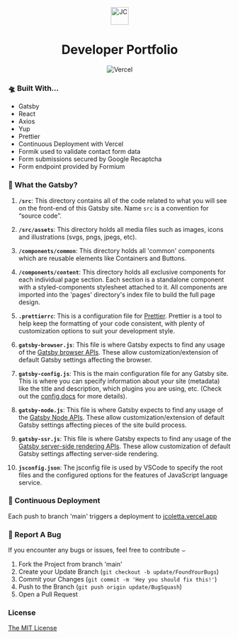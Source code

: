 <p align="center">
  <img alt="JC" src="src/assets/icons/favicon.ico" width="40" />
</p>

<h1 align="center">
  Developer Portfolio
</h1>

<div align="center">

 ![Vercel](https://img.shields.io/static/v1?label=Deployed%20with&message=Vercel&color=blueviolet)

</div>

### 🛸 Built With...

- Gatsby
- React
- Axios
- Yup
- Prettier
- Continuous Deployment with <a href="https://vercel.com/" rel="noopener noreferral" style="text-decoration: none;">Vercel</a>
- Formik used to validate contact form data
- Form submissions secured by Google Recaptcha
- Form endpoint provided by <a href="https://formium.io" rel="noopener noreferral" style="text-decoration: none;">Formium</a>

### 🧐 What the Gatsby?

1.  **`/src`**: This directory contains all of the code related to what you will see on the front-end of this Gatsby site. Name `src` is a convention for “source code”.

2. **`/src/assets`**: This directory holds all media files such as images, icons and illustrations (svgs, pngs, jpegs, etc).

3. **`/components/common`**: This directory holds all 'common' components which are reusable elements like Containers and Buttons.

4. **`/components/content`**: This directory holds all exclusive components for each individual page section. Each section is a standalone component with a styled-components stylesheet attached to it. All components are imported into the 'pages' directory's index file to build the full page design.

5.  **`.prettierrc`**: This is a configuration file for [Prettier](https://prettier.io/). Prettier is a tool to help keep the formatting of your code consistent, with plenty of customization options to suit your development style.

6.  **`gatsby-browser.js`**: This file is where Gatsby expects to find any usage of the [Gatsby browser APIs](https://www.gatsbyjs.com/docs/reference/config-files/gatsby-browser/). These allow customization/extension of default Gatsby settings affecting the browser.

7.  **`gatsby-config.js`**: This is the main configuration file for any Gatsby site. This is where you can specify information about your site (metadata) like the title and description, which plugins you are using, etc. (Check out the [config docs](https://www.gatsbyjs.com/docs/reference/config-files/gatsby-config/) for more details).

8.  **`gatsby-node.js`**: This file is where Gatsby expects to find any usage of the [Gatsby Node APIs](https://www.gatsbyjs.com/docs/reference/config-files/gatsby-node/). These allow customization/extension of default Gatsby settings affecting pieces of the site build process.

9.  **`gatsby-ssr.js`**: This file is where Gatsby expects to find any usage of the [Gatsby server-side rendering APIs](https://www.gatsbyjs.com/docs/reference/config-files/gatsby-ssr/). These allow customization of default Gatsby settings affecting server-side rendering.

10. **`jsconfig.json`**: The jsconfig file is used by VSCode to specify the root files and the configured options for the features of JavaScript language service.


### 🚀 Continuous Deployment

Each push to branch 'main' triggers a deployment to [jcoletta.vercel.app](https://jcoletta.vercel.app)


### 🐛 Report A Bug

If you encounter any bugs or issues, feel free to contribute &smile;

1. Fork the Project from branch 'main'
2. Create your Update Branch (`git checkout -b update/FoundYourBugs`)
3. Commit your Changes (`git commit -m 'Hey you should fix this!'`)
4. Push to the Branch (`git push origin update/BugSquash`)
5. Open a Pull Request

### License

[The MIT License](https://www.mit.edu/~amini/LICENSE.md)
